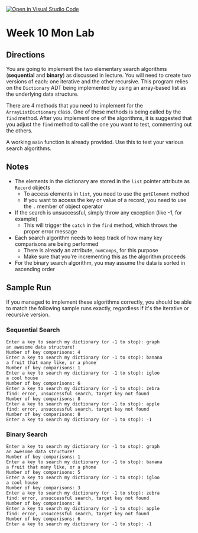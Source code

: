 [![Open in Visual Studio Code](https://classroom.github.com/assets/open-in-vscode-2e0aaae1b6195c2367325f4f02e2d04e9abb55f0b24a779b69b11b9e10269abc.svg)](https://classroom.github.com/online_ide?assignment_repo_id=21244154&assignment_repo_type=AssignmentRepo)
# Week 10 Mon Lab

## Directions

You are going to implement the two elementary search algorithms (**sequential** and **binary**) as discussed in lecture. You will need to create two versions of each: one iterative and the other recursive. This program relies on the `Dictionary` ADT being implemented by using an array-based list as the underlying data structure.

There are 4 methods that you need to implement for the `ArrayListDictionary` class. One of these methods is being called by the `find` method. After you implement one of the algorithms, it is suggested that you adjust the `find` method to call the one you want to test, commenting out the others.

A working `main` function is already provided. Use this to test your various search algorithms.

## Notes

- The elements in the dictionary are stored in the `list` pointer attribute as `Record` objects
    + To access elements in `list`, you need to use the `getElement` method
    + If you want to access the key or value of a record, you need to use the `.` member of object operator
- If the search is unsuccessful, simply throw any exception (like -1, for example)
    + This will trigger the `catch` in the `find` method, which throws the proper error message
- Each search algorithm needs to keep track of how many key comparisons are being performed
    + There is already an attribute, `numComps`, for this purpose
    + Make sure that you're incrementing this as the algorithm proceeds
- For the binary search algorithm, you may assume the data is sorted in ascending order

## Sample Run

If you managed to implement these algorithms correctly, you should be able to match the following sample runs exactly, regardless if it's the iterative or recursive version.

### Sequential Search

```text
Enter a key to search my dictionary (or -1 to stop): graph
an awesome data structure!
Number of key comparisons: 4
Enter a key to search my dictionary (or -1 to stop): banana
a fruit that many like, or a phone
Number of key comparisons: 1
Enter a key to search my dictionary (or -1 to stop): igloo
a cool house
Number of key comparisons: 6
Enter a key to search my dictionary (or -1 to stop): zebra
find: error, unsuccessful search, target key not found
Number of key comparisons: 8
Enter a key to search my dictionary (or -1 to stop): apple
find: error, unsuccessful search, target key not found
Number of key comparisons: 8
Enter a key to search my dictionary (or -1 to stop): -1
```

### Binary Search

```text
Enter a key to search my dictionary (or -1 to stop): graph
an awesome data structure!
Number of key comparisons: 1
Enter a key to search my dictionary (or -1 to stop): banana
a fruit that many like, or a phone
Number of key comparisons: 5
Enter a key to search my dictionary (or -1 to stop): igloo
a cool house
Number of key comparisons: 3
Enter a key to search my dictionary (or -1 to stop): zebra
find: error, unsuccessful search, target key not found
Number of key comparisons: 8
Enter a key to search my dictionary (or -1 to stop): apple
find: error, unsuccessful search, target key not found
Number of key comparisons: 6
Enter a key to search my dictionary (or -1 to stop): -1
```

